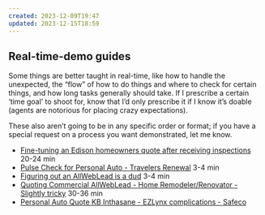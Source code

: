 ```yaml
---
created: 2023-12-09T19:47
updated: 2023-12-15T18:59
---
```

## Real-time-demo guides
Some things are better taught in real-time, like how to handle the unexpected, the “flow” of how to do things and where to check for certain things, and how long tasks generally should take. If I prescribe a certain ‘time goal’ to shoot for, know that I’d only prescribe it if I know it’s doable (agents are notorious for placing crazy expectations).

These also aren’t going to be in any specific order or format; if you have a special request on a process you want demonstrated, let me know.

- [Fine-tuning an Edison homeowners quote after receiving inspections](https://www.loom.com/share/b8b3c3ef777d49a0b4663a354b96acff?sid=86ebc90b-ecaa-4b56-b59f-7d14ae86e63f) 20-24 min
- [Pulse Check for Personal Auto - Travelers Renewal](https://www.loom.com/share/bd3a394ba9384bac81f632255ebd7a4e?sid=4057619f-e433-4801-b243-af71b4270741) 3-4 min
- [Figuring out an AllWebLead is a dud](https://www.loom.com/share/91a13653968741c48e908aecea372294?sid=fdf01d8b-7499-4a2b-b3e0-bed00066f5e5) 3-4 min
- [Quoting Commercial AllWebLead - Home Remodeler/Renovator - Slightly tricky](https://www.loom.com/share/9cf6690604464011981902f6b6b6fbdb?sid=e233955e-335e-4a8c-b5b0-07f418d87aa3) 30-36 min
- [Personal Auto Quote KB Inthasane - EZLynx complications - Safeco](https://www.loom.com/share/3bc45e5d7ea84e48bda2dab43b4ef0cc)
